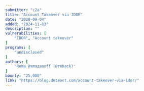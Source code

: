 ```yaml
---
submitter: "c2a"
title: "Account Takeover via IDOR"
date: "2020-09-04"
added: "2024-11-03"
description: ""
vulnerabilities: [
    "IDOR", "Account takeover"
]
programs: [
    "undisclosed"
]
authors: [
    "Roma Ramazanoff (@r0hack)"
]
bounty: "25,000"
link: "https://blog.deteact.com/account-takeover-via-idor/"
---
```




